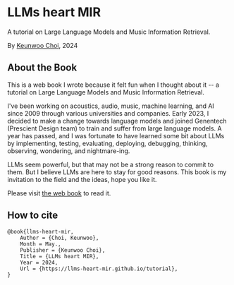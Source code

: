 # LLMs heart MIR

A tutorial on Large Language Models and Music Information Retrieval.

By [Keunwoo Choi](https://keunwoochoi.github.io/), 2024

## About the Book

This is a web book I wrote because it felt fun when I thought about it -- a tutorial on Large Language Models and Music Information Retrieval. 

I've been working on acoustics, audio, music, machine learning, and AI since 2009 through various universities and companies. Early 2023, I decided to make a change towards language models and joined Genentech (Prescient Design team) to train and suffer from large language models. A year has passed, and I was fortunate to have learned some bit about LLMs by implementing, testing, evaluating, deploying, debugging, thinking, observing, wondering, and nightmare-ing.

LLMs seem powerful, but that may not be a strong reason to commit to them. 
But I believe LLMs are here to stay for good reasons.
This book is my invitation to the field and the ideas, hope you like it.   

Please visit [the web book](https://llms-heart-mir.github.io/tutorial) to read it.


## How to cite

```
@book{llms-heart-mir,
    Author = {Choi, Keunwoo},
    Month = May.,
    Publisher = {Keunwoo Choi},
    Title = {LLMs heart MIR},
    Year = 2024,
    Url = {https://llms-heart-mir.github.io/tutorial},
}
```
